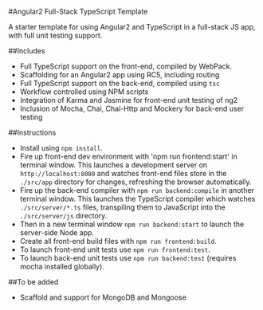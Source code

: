 #Angular2 Full-Stack TypeScript Template

A starter template for using Angular2 and TypeScript in a full-stack JS app, with full unit testing support.

##Includes

* Full TypeScript support on the front-end, compiled by WebPack.
* Scaffolding for an Angular2 app using RC5, including routing
* Full TypeScript support on the back-end, compiled using `tsc`
* Workflow controlled using NPM scripts
* Integration of Karma and Jasmine for front-end unit testing of ng2
* Inclusion of Mocha, Chai, Chai-Http and Mockery for back-end user testing

##Instructions

* Install using `npm install`.
* Fire up front-end dev environment with 'npm run frontend:start' in terminal window. This launches a development server on `http://localhost:8080` and watches front-end files store in the `./src/app` directory for changes, refreshing the browser automatically.
* Fire up the back-end compiler with `npm run backend:compile` in another terminal window. This launches the TypeScript compiler which watches `./src/server/*.ts` files, transpiling them to JavaScript into the `./src/server/js` directory.
* Then in a new terminal window `npm run backend:start` to launch the server-side Node app.
* Create all front-end build files with `npm run frontend:build`.
* To launch front-end unit tests use `npm run frontend:test`.
* To launch back-end unit tests use `npm run backend:test` (requires mocha installed globally).

##To be added

* Scaffold and support for MongoDB and Mongoose


